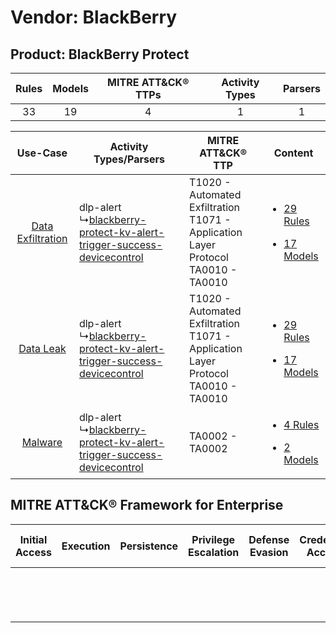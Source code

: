 Vendor: BlackBerry
==================
Product: BlackBerry Protect
---------------------------
| Rules | Models | MITRE ATT&CK® TTPs | Activity Types | Parsers |
|:-----:|:------:|:------------------:|:--------------:|:-------:|
|  33   |   19   |         4          |       1        |    1    |

|    Use-Case    | Activity Types/Parsers    | MITRE ATT&CK® TTP    | Content    |
|:----:| ---- | ---- | ---- |
| [Data Exfiltration](../../../UseCases/uc_data_exfiltration.md) |  dlp-alert<br> ↳[blackberry-protect-kv-alert-trigger-success-devicecontrol](Ps/pC_blackberryprotectkvalerttriggersuccessdevicecontrol.md)<br> | T1020 - Automated Exfiltration<br>T1071 - Application Layer Protocol<br>TA0010 - TA0010<br> | [<ul><li>29 Rules</li></ul><ul><li>17 Models</li></ul>](RM/r_m_blackberry_blackberry_protect_Data_Exfiltration.md) |
|         [Data Leak](../../../UseCases/uc_data_leak.md)         |  dlp-alert<br> ↳[blackberry-protect-kv-alert-trigger-success-devicecontrol](Ps/pC_blackberryprotectkvalerttriggersuccessdevicecontrol.md)<br> | T1020 - Automated Exfiltration<br>T1071 - Application Layer Protocol<br>TA0010 - TA0010<br> | [<ul><li>29 Rules</li></ul><ul><li>17 Models</li></ul>](RM/r_m_blackberry_blackberry_protect_Data_Leak.md)         |
|    [Malware](../../../UseCases/uc_malware.md)    |  dlp-alert<br> ↳[blackberry-protect-kv-alert-trigger-success-devicecontrol](Ps/pC_blackberryprotectkvalerttriggersuccessdevicecontrol.md)<br> | TA0002 - TA0002<br>    | [<ul><li>4 Rules</li></ul><ul><li>2 Models</li></ul>](RM/r_m_blackberry_blackberry_protect_Malware.md)    |

MITRE ATT&CK® Framework for Enterprise
--------------------------------------
| Initial Access | Execution | Persistence | Privilege Escalation | Defense Evasion | Credential Access | Discovery | Lateral Movement | Collection | Command and Control                                                             | Exfiltration                                                                | Impact |
| -------------- | --------- | ----------- | -------------------- | --------------- | ----------------- | --------- | ---------------- | ---------- | ------------------------------------------------------------------------------- | --------------------------------------------------------------------------- | ------ |
|                |           |             |                      |                 |                   |           |                  |            | [Application Layer Protocol](https://attack.mitre.org/techniques/T1071)<br><br> | [Automated Exfiltration](https://attack.mitre.org/techniques/T1020)<br><br> |        |